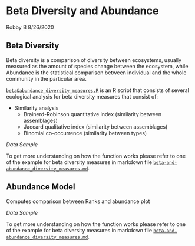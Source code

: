 Beta Diversity and Abundance
================
Robby B
8/26/2020

## Beta Diversity

Beta diversity is a comparison of diversity between ecosystems, usually
measured as the amount of species change between the ecosystem, while
Abundance is the statistical comparison between individual and the whole
community in the particular area.

[`beta&abundance_diversity_measures.R`](https://github.com/robbybinsar/Konservasi_ANJ/blob/master/Diversity_measures/Beta_Abundance_measures/beta%26abundance_diversity_measures.R)
is an R script that consists of several ecological analysis for beta
diversity measures that consist of:

  - Similarity analysis
      - Brainerd-Robinson quantitative index (similarity between
        assemblages)
      - Jaccard qualitative index (similarity between assemblages)
      - Binomial co-occurrence (similarity between types)

*Data Sample*

To get more understanding on how the function works please refer to one
of the example for beta diversity measures in markdown file
[`beta-and-abundance_diversity_measures.md`](https://github.com/robbybinsar/Konservasi_ANJ/blob/master/Diversity_measures/Beta_Abundance_measures/beta-and-abundance_diversity_measures.md).

## Abundance Model

Computes comparison between Ranks and abundance plot

*Data Sample*

To get more understanding on how the function works please refer to one
of the example for beta diversity measures in markdown file
[`beta-and-abundance_diversity_measures.md`](https://github.com/robbybinsar/Konservasi_ANJ/blob/master/Diversity_measures/Beta_Abundance_measures/beta-and-abundance_diversity_measures.md).
